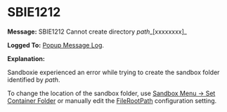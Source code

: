 # SBIE1212

**Message:** SBIE1212 Cannot create directory _path__[xxxxxxxx]_

**Logged To:** [Popup Message Log](PopupMessageLog.md).

**Explanation:**

Sandboxie experienced an error while trying to create the sandbox folder identified by _path_.

To change the location of the sandbox folder, use [Sandbox Menu -> Set Container Folder](SBControl_SandboxMenu.md#set-container-folder) or manually edit the [FileRootPath](FileRootPath.md) configuration setting.
